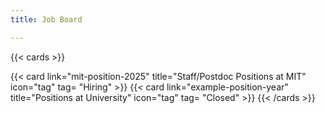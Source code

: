 ```yaml
---
title: Job Board

---
```


{{< cards >}}
  <!-- {{< card link="../callout" title="Callout" icon="warning" >}} -->
  {{< card link="mit-position-2025" title="Staff/Postdoc Positions at MIT" icon="tag" tag= "Hiring" >}}
  {{< card link="example-position-year" title="Positions at University" icon="tag" tag= "Closed" >}}
{{< /cards >}}